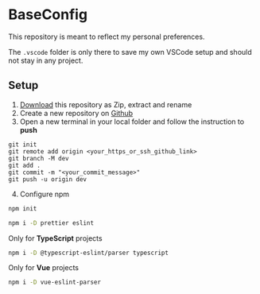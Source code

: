 # BaseConfig

This repository is meant to reflect my personal preferences.

The `.vscode` folder is only there to save my own VSCode setup and should not stay in any project. 

## Setup
1. [Download](https://github.com/ZoidC/BaseConfig/archive/refs/heads/dev.zip) this repository as Zip, extract and rename
2. Create a new repository on [Github](https://github.com/)
3. Open a new terminal in your local folder and follow the instruction to <strong>push</strong>
```git
git init
git remote add origin <your_https_or_ssh_github_link>
git branch -M dev
git add .
git commit -m "<your_commit_message>"
git push -u origin dev
```
4. Configure npm
```bash
npm init
```
```bash
npm i -D prettier eslint 
```
Only for <strong>TypeScript</strong> projects
```bash
npm i -D @typescript-eslint/parser typescript
```
Only for <strong>Vue</strong> projects
```bash
npm i -D vue-eslint-parser
```
